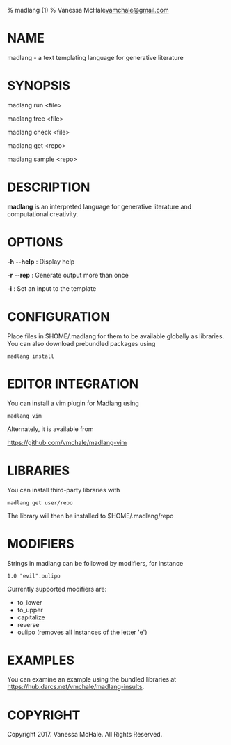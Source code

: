 % madlang (1)
% Vanessa McHale<vamchale@gmail.com>

# NAME

madlang - a text templating language for generative literature

# SYNOPSIS

  madlang run \<file\>

  madlang tree \<file\>

  madlang check \<file\>

  madlang get \<repo\>

  madlang sample \<repo\>

# DESCRIPTION

**madlang** is an interpreted language for generative literature and
computational creativity.

# OPTIONS

**-h** **-\-help**
:   Display help

**-r** **-\-rep**
:   Generate output more than once

**-i**
:   Set an input to the template

# CONFIGURATION

Place files in $HOME/.madlang for them to be available globally as libraries.
You can also download prebundled packages using

```
madlang install
```

# EDITOR INTEGRATION

You can install a vim plugin for Madlang using

```
madlang vim
```

Alternately, it is available from

https://github.com/vmchale/madlang-vim

# LIBRARIES

You can install third-party libraries with

```
madlang get user/repo
```

The library will then be installed to $HOME/.madlang/repo

# MODIFIERS

Strings in madlang can be followed by modifiers, for instance

```
1.0 "evil".oulipo
```

Currently supported modifiers are:

  - to_lower
  - to_upper
  - capitalize
  - reverse
  - oulipo (removes all instances of the letter 'e')

# EXAMPLES

You can examine an example using the bundled libraries
at https://hub.darcs.net/vmchale/madlang-insults.

# COPYRIGHT

Copyright 2017. Vanessa McHale. All Rights Reserved.
